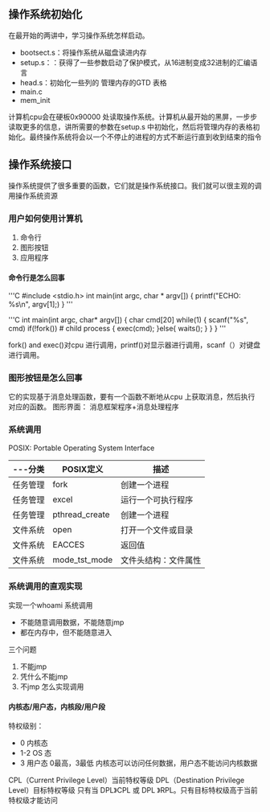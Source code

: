 ## 操作系统初始化

在最开始的两讲中，学习操作系统怎样启动。

* bootsect.s：将操作系统从磁盘读进内存
* setup.s：：获得了一些参数启动了保护模式，从16进制变成32进制的汇编语言
* head.s：初始化一些列的 管理内存的GTD 表格
* main.c
* mem_init

计算机cpu会在硬板0x90000 处读取操作系统。计算机从最开始的黑屏，一步步读取更多的信息，讲所需要的参数在setup.s 中初始化，然后将管理内存的表格初始化。最终操作系统将会以一个不停止的进程的方式不断运行直到收到结束的指令

## 操作系统接口

操作系统提供了很多重要的函数，它们就是操作系统接口。我们就可以很主观的调用操作系统资源

### 用户如何使用计算机

1. 命令行
2. 图形按钮
3. 应用程序

#### 命令行是怎么回事
'''C
#include <stdio.h>
int main(int argc, char * argv[])
{
printf("ECHO: %s\n", argv[1];)
}
'''

'''C
int main(int argc, char* argv[])
{
  char cmd[20]
  while(1)
  {
      scanf("%s", cmd)
      if(!fork()) # child process
      {
        exec(cmd);
      }else{
      waits();
      }
  }
}
'''

fork() and exec()对cpu 进行调用，printf()对显示器进行调用，scanf（）对键盘进行调用。

### 图形按钮是怎么回事

它的实现基于消息处理函数，要有一个函数不断地从cpu 上获取消息，然后执行对应的函数。
图形界面： 消息框架程序+消息处理程序

### 系统调用

POSIX: Portable Operating System Interface

|---分类|POSIX定义|描述|
|-------|---------|----|
|任务管理|fork|创建一个进程|
|任务管理|excel|运行一个可执行程序|
|任务管理|pthread_create|创建一个进程|
|文件系统|open|打开一个文件或目录|
|文件系统|EACCES|返回值|
|文件系统|mode_tst_mode|文件头结构：文件属性|

### 系统调用的直观实现

实现一个whoami 系统调用

* 不能随意调用数据，不能随意jmp
* 都在内存中，但不能随意进入

三个问题
1. 不能jmp
2. 凭什么不能jmp
3. 不jmp 怎么实现调用

#### 内核态/用户态，内核段/用户段

特权级别：
* 0 内核态
* 1-2 OS 态
* 3 用户态
0最高，3最低
内核态可以访问任何数据，用户态不能访问内核数据

CPL（Current Privilege Level）当前特权等级
DPL（Destination Privilege Level）目标特权等级
只有当 DPL》CPL 或 DPL 》RPL。只有目标特权级高于当前特权级才能访问























